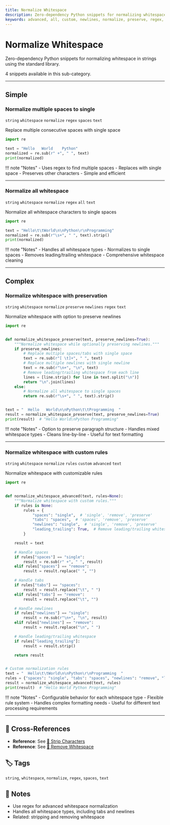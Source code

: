 ```yaml
---
title: Normalize Whitespace
description: Zero-dependency Python snippets for normalizing whitespace in strings using the standard library.
keywords: advanced, all, custom, newlines, normalize, preserve, regex, rules, spaces, string, text, whitespace
---
```


# Normalize Whitespace

Zero-dependency Python snippets for normalizing whitespace in strings using the standard library.

4 snippets available in this sub-category.

---

## Simple

###  Normalize multiple spaces to single

`string` `whitespace` `normalize` `regex` `spaces` `text`

Replace multiple consecutive spaces with single space

```python
import re

text = "Hello   World    Python"
normalized = re.sub(r" +", " ", text)
print(normalized)
```

!!! note "Notes"
    - Uses regex to find multiple spaces
    - Replaces with single space
    - Preserves other characters
    - Simple and efficient

<hr class="snippet-divider">

### Normalize all whitespace

`string` `whitespace` `normalize` `regex` `all` `text`

Normalize all whitespace characters to single spaces

```python
import re

text = "Hello\t\tWorld\n\nPython\r\nProgramming"
normalized = re.sub(r"\s+", " ", text).strip()
print(normalized)
```

!!! note "Notes"
    - Handles all whitespace types
    - Normalizes to single spaces
    - Removes leading/trailing whitespace
    - Comprehensive whitespace cleaning

<hr class="snippet-divider">

## Complex

###  Normalize whitespace with preservation

`string` `whitespace` `normalize` `preserve` `newlines` `regex` `text`

Normalize whitespace with option to preserve newlines

```python
import re


def normalize_whitespace_preserve(text, preserve_newlines=True):
    """Normalize whitespace while optionally preserving newlines."""
    if preserve_newlines:
        # Replace multiple spaces/tabs with single space
        text = re.sub(r"[ \t]+", " ", text)
        # Replace multiple newlines with single newline
        text = re.sub(r"\n+", "\n", text)
        # Remove leading/trailing whitespace from each line
        lines = [line.strip() for line in text.split("\n")]
        return "\n".join(lines)
    else:
        # Normalize all whitespace to single spaces
        return re.sub(r"\s+", " ", text).strip()


text = "  Hello   World\n\nPython\t\tProgramming  "
result = normalize_whitespace_preserve(text, preserve_newlines=True)
print(result)  # "Hello World\nPython Programming"
```

!!! note "Notes"
    - Option to preserve paragraph structure
    - Handles mixed whitespace types
    - Cleans line-by-line
    - Useful for text formatting

<hr class="snippet-divider">

### Normalize whitespace with custom rules

`string` `whitespace` `normalize` `rules` `custom` `advanced` `text`

Normalize whitespace with customizable rules

```python
import re


def normalize_whitespace_advanced(text, rules=None):
    """Normalize whitespace with custom rules."""
    if rules is None:
        rules = {
            "spaces": "single",  # 'single', 'remove', 'preserve'
            "tabs": "spaces",  # 'spaces', 'remove', 'preserve'
            "newlines": "single",  # 'single', 'remove', 'preserve'
            "leading_trailing": True,  # Remove leading/trailing whitespace
        }

    result = text

    # Handle spaces
    if rules["spaces"] == "single":
        result = re.sub(r" +", " ", result)
    elif rules["spaces"] == "remove":
        result = result.replace(" ", "")

    # Handle tabs
    if rules["tabs"] == "spaces":
        result = result.replace("\t", " ")
    elif rules["tabs"] == "remove":
        result = result.replace("\t", "")

    # Handle newlines
    if rules["newlines"] == "single":
        result = re.sub(r"\n+", "\n", result)
    elif rules["newlines"] == "remove":
        result = result.replace("\n", " ")

    # Handle leading/trailing whitespace
    if rules["leading_trailing"]:
        result = result.strip()

    return result


# Custom normalization rules
text = "  Hello\t\tWorld\n\nPython\r\nProgramming  "
rules = {"spaces": "single", "tabs": "spaces", "newlines": "remove", "leading_trailing": True}
result = normalize_whitespace_advanced(text, rules)
print(result)  # "Hello World Python Programming"
```

!!! note "Notes"
    - Configurable behavior for each whitespace type
    - Flexible rule system
    - Handles complex formatting needs
    - Useful for different text processing requirements

<hr class="snippet-divider">

## 🔗 Cross-References

- **Reference**: See [📂 Strip Characters](./strip_chars.md)
- **Reference**: See [📂 Remove Whitespace](./remove_whitespace.md)

## 🏷️ Tags

`string`, `whitespace`, `normalize`, `regex`, `spaces`, `text`

## 📝 Notes

- Use regex for advanced whitespace normalization
- Handles all whitespace types, including tabs and newlines
- Related: stripping and removing whitespace
